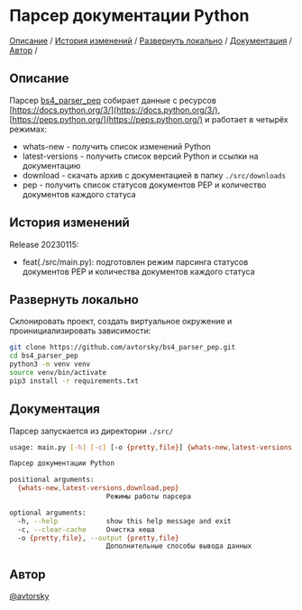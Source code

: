 # Парсер документации Python

[Описание](#описание) /
[История изменений](#история-изменений) /
[Развернуть локально](#развернуть-локально) /
[Документация](#документация) /
[Автор](#автор) /


## Описание

Парсер [bs4_parser_pep](https://github.com/avtorsky/bs4_parser_pep) собирает данные с ресурсов [https://docs.python.org/3/](https://docs.python.org/3/), [https://peps.python.org/](https://peps.python.org/) и работает в четырёх режимах:

* whats-new - получить список изменений Python
* latest-versions - получить список версий Python и ссылки на документацию
* download - скачать архив с документацией в папку ```./src/downloads```
* pep - получить список статусов документов PEP и количество документов каждого статуса

## История изменений

Release 20230115:
* feat(./src/main.py): подготовлен режим парсинга статусов документов PEP и количества документов каждого статуса

## Развернуть локально

Склонировать проект, создать виртуальное окружение и проинициализировать зависимости:

```bash
git clone https://github.com/avtorsky/bs4_parser_pep.git
cd bs4_parser_pep
python3 -m venv venv
source venv/bin/activate
pip3 install -r requirements.txt
```

## Документация

Парсер запускается из директории ```./src/```

```bash
usage: main.py [-h] [-c] [-o {pretty,file}] {whats-new,latest-versions,download,pep}

Парсер документации Python

positional arguments:
  {whats-new,latest-versions,download,pep}
                        Режимы работы парсера

optional arguments:
  -h, --help            show this help message and exit
  -c, --clear-cache     Очистка кеша
  -o {pretty,file}, --output {pretty,file}
                        Дополнительные способы вывода данных
```

## Автор

[@avtorsky](https://github.com/avtorsky)
